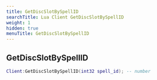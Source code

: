 ```yaml
---
title: GetDiscSlotBySpellID
searchTitle: Lua Client GetDiscSlotBySpellID
weight: 1
hidden: true
menuTitle: GetDiscSlotBySpellID
---
```

## GetDiscSlotBySpellID
```lua
Client:GetDiscSlotBySpellID(int32 spell_id); -- number
```